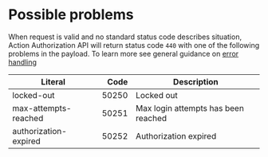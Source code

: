    
Possible problems
=================

When request is valid and no standard status code describes situation, Action Authorization API will return status code `440` with one of the following problems in the payload. To learn more see general guidance on [error handling]()

Literal               |  Code | Description                        
--------------------- | -----:| ----------------------------------- 
locked-out            | 50250 | Locked out                         
max-attempts-reached  | 50251 | Max login attempts has been reached
authorization-expired | 50252 | Authorization expired   

